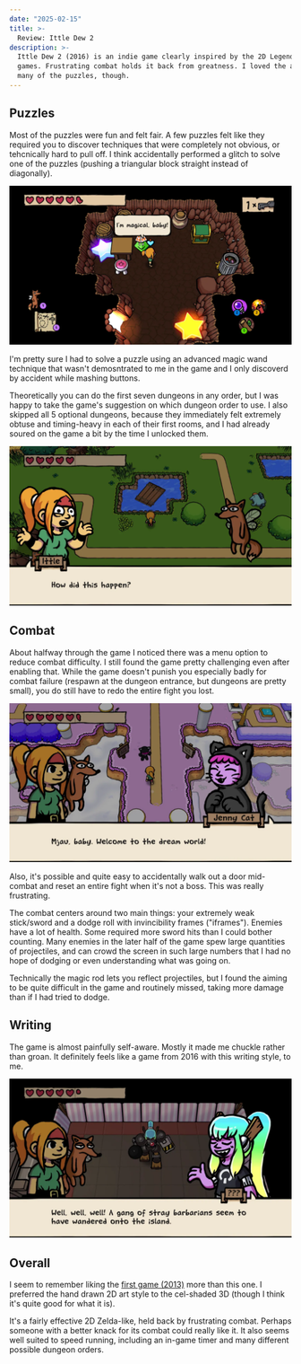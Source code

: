 ```yaml
---
date: "2025-02-15"
title: >-
  Review: Ittle Dew 2
description: >-
  Ittle Dew 2 (2016) is an indie game clearly inspired by the 2D Legend of Zelda
  games. Frustrating combat holds it back from greatness. I loved the art and
  many of the puzzles, though.
---
```


## Puzzles

Most of the puzzles were fun and felt fair. A few puzzles felt like they
required you to discover techniques that were completely not obvious, or
tehcnically hard to pull off. I think accidentally performed a glitch to solve
one of the puzzles (pushing a triangular block straight instead of diagonally).

![](./graphics.vg.webp)

I'm pretty sure I had to solve a puzzle using an advanced magic wand technique
that wasn't demosntrated to me in the game and I only discoverd by accident
while mashing buttons.

Theoretically you can do the first seven dungeons in any order, but I was happy
to take the game's suggestion on which dungeon order to use. I also skipped all
5 optional dungeons, because they immediately felt extremely obtuse and
timing-heavy in each of their first rooms, and I had already soured on the game
a bit by the time I unlocked them.

![](./raft.vg.webp)

## Combat

About halfway through the game I noticed there was a menu option to reduce
combat difficulty. I still found the game pretty challenging even after enabling
that. While the game doesn't punish you especially badly for combat failure
(respawn at the dungeon entrance, but dungeons are pretty small), you do still
have to redo the entire fight you lost.

![](./mjau.vg.webp)

Also, it's possible and quite easy to accidentally walk out a door mid-combat
and reset an entire fight when it's not a boss. This was really frustrating.

The combat centers around two main things: your extremely weak stick/sword and a
dodge roll with invincibility frames ("iframes"). Enemies have a lot of health.
Some required more sword hits than I could bother counting. Many enemies in the
later half of the game spew large quantities of projectiles, and can crowd the
screen in such large numbers that I had no hope of dodging or even understanding
what was going on.

Technically the magic rod lets you reflect projectiles, but I found the aiming
to be quite difficult in the game and routinely missed, taking more damage than
if I had tried to dodge.

## Writing

The game is almost painfully self-aware. Mostly it made me chuckle rather than
groan. It definitely feels like a game from 2016 with this writing style, to me.

![](./dialogue.vg.webp)

## Overall

I seem to remember liking the
[first game (2013)](https://store.steampowered.com/app/241320/Ittle_Dew/) more
than this one. I preferred the hand drawn 2D art style to the cel-shaded 3D
(though I think it's quite good for what it is).

It's a fairly effective 2D Zelda-like, held back by frustrating combat. Perhaps
someone with a better knack for its combat could really like it. It also seems
well suited to speed running, including an in-game timer and many different
possible dungeon orders.
